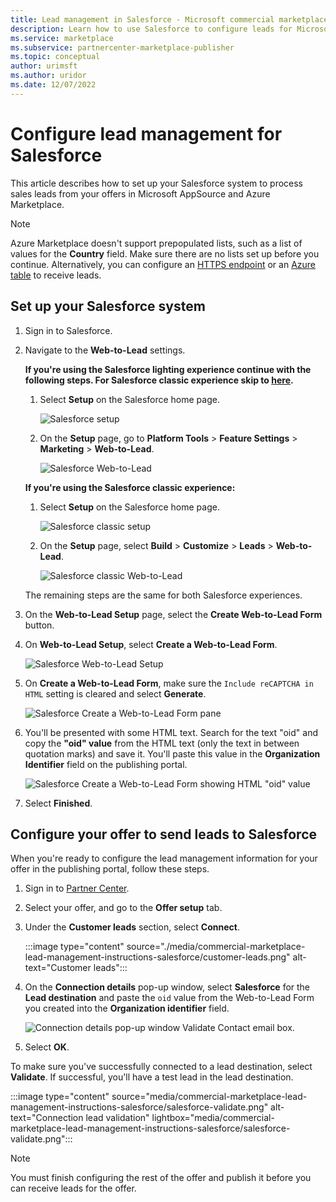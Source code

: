 ```yaml
---
title: Lead management in Salesforce - Microsoft commercial marketplace
description: Learn how to use Salesforce to configure leads for Microsoft AppSource and Azure Marketplace
ms.service: marketplace
ms.subservice: partnercenter-marketplace-publisher
ms.topic: conceptual
author: urimsft
ms.author: uridor
ms.date: 12/07/2022
---
```


# Configure lead management for Salesforce

This article describes how to set up your Salesforce system to process sales leads from your offers in Microsoft AppSource and Azure Marketplace.

> [!NOTE]
> Azure Marketplace doesn't support prepopulated lists, such as a list of values for the **Country** field. Make sure there are no lists set up before you continue. Alternatively, you can configure an [HTTPS endpoint](./commercial-marketplace-lead-management-instructions-https.md) or an [Azure table](./commercial-marketplace-lead-management-instructions-azure-table.md) to receive leads.

## Set up your Salesforce system

1. Sign in to Salesforce.
1. Navigate to the **Web-to-Lead** settings.

    **If you're using the Salesforce lighting experience continue with the following steps. For Salesforce classic experience skip to [here](#classic).**
    1. Select **Setup** on the Salesforce home page.

       ![Salesforce setup](./media/commercial-marketplace-lead-management-instructions-salesforce/salesforce-1.png)

    1. On the **Setup** page, go to **Platform Tools** > **Feature Settings** > **Marketing** > **Web-to-Lead**.

        ![Salesforce Web-to-Lead](./media/commercial-marketplace-lead-management-instructions-salesforce/salesforce-2.png)

    **If you're using the Salesforce classic experience:** <a name="classic"></a>

    1. Select **Setup** on the Salesforce home page.

       ![Salesforce classic setup](./media/commercial-marketplace-lead-management-instructions-salesforce/salesforce-classic-setup.png)

    1. On the **Setup** page, select **Build** > **Customize** > **Leads** > **Web-to-Lead**.

        ![Salesforce classic Web-to-Lead](./media/commercial-marketplace-lead-management-instructions-salesforce/salesforce-classic-web-to-lead.png)

   The remaining steps are the same for both Salesforce experiences.

1. On the **Web-to-Lead Setup** page, select the **Create Web-to-Lead Form** button.
1. On **Web-to-Lead Setup**, select **Create a Web-to-Lead Form**.

    ![Salesforce Web-to-Lead Setup](./media/commercial-marketplace-lead-management-instructions-salesforce/salesforce-3.png)

1. On **Create a Web-to-Lead Form**, make sure the `Include reCAPTCHA in HTML` setting is cleared and select **Generate**.

    ![Salesforce Create a Web-to-Lead Form pane](./media/commercial-marketplace-lead-management-instructions-salesforce/salesforce-4.png)

1. You'll be presented with some HTML text. Search for the text "oid" and copy the **"oid" value** from the HTML text (only the text in between quotation marks) and save it. You'll paste this value in the **Organization Identifier** field on the publishing portal.

    ![Salesforce Create a Web-to-Lead Form showing HTML "oid" value](./media/commercial-marketplace-lead-management-instructions-salesforce/salesforce-5.png)

1. Select **Finished**.

## Configure your offer to send leads to Salesforce

When you're ready to configure the lead management information for your offer in the publishing portal, follow these steps.

1. Sign in to [Partner Center](https://go.microsoft.com/fwlink/?linkid=2165290).

1. Select your offer, and go to the **Offer setup** tab.

1. Under the **Customer leads** section, select **Connect**.

    :::image type="content" source="./media/commercial-marketplace-lead-management-instructions-salesforce/customer-leads.png" alt-text="Customer leads":::

1. On the **Connection details** pop-up window, select **Salesforce** for the **Lead destination** and paste the `oid` value from the Web-to-Lead Form you created into the **Organization identifier** field.

   ![Connection details pop-up window Validate Contact email box.](./media/commercial-marketplace-lead-management-instructions-salesforce/salesforce-connection-details.png)

1. Select **OK**.

To make sure you've successfully connected to a lead destination, select **Validate**. If successful, you'll have a test lead in the lead destination.

:::image type="content" source="media/commercial-marketplace-lead-management-instructions-salesforce/salesforce-validate.png" alt-text="Connection lead validation" lightbox="media/commercial-marketplace-lead-management-instructions-salesforce/salesforce-validate.png":::

>[!NOTE]
>You must finish configuring the rest of the offer and publish it before you can receive leads for the offer.
